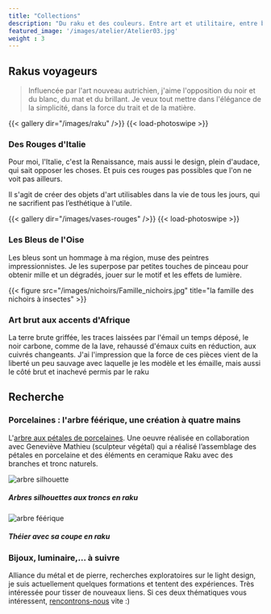 ```yaml
---
title: "Collections"
description: "Du raku et des couleurs. Entre art et utilitaire, entre beauté et utilité. Rakus voyageurs, arbre féérique. Sans oublier quelques recherches sur la lumière."
featured_image: '/images/atelier/Atelier03.jpg'
weight : 3
---
```




<!-- cf params sur https://github.com/liwenyip/hugo-easy-gallery/ -->

## Rakus voyageurs

> Influencée par l'art nouveau autrichien, j'aime l'opposition du noir et du blanc, du mat et du brillant. Je veux tout mettre dans l'élégance de la simplicité, dans la force du trait et de la matière.

{{< gallery dir="/images/raku" />}} {{< load-photoswipe >}}


### Des Rouges d'Italie 
Pour moi, l'Italie, c'est la Renaissance, mais aussi le design, plein d'audace, qui sait opposer les choses. Et puis ces rouges pas possibles que l'on ne voit pas ailleurs.


Il s'agit de créer des objets d'art utilisables dans la vie de tous les jours, qui ne sacrifient pas l’esthétique à l'utile.

{{< gallery dir="/images/vases-rouges" />}} {{< load-photoswipe >}}


### Les Bleus de l'Oise 

Les bleus sont un hommage à ma région, muse des peintres impressionnistes. Je les superpose par petites touches de pinceau pour obtenir mille et un dégradés, jouer sur le motif et les effets de lumière.

{{< figure src="/images/nichoirs/Famille_nichoirs.jpg" title="la famille des nichoirs à insectes" >}}


### Art brut aux accents d'Afrique 
La terre brute griffée, les traces laissées par l'émail un temps déposé, le noir carbone, comme de la lave, rehaussé d'émaux cuits en réduction, aux cuivrés changeants. J'ai l'impression que la force de ces pièces vient de la liberté un peu sauvage avec laquelle je les modèle et les émaille, mais aussi le côté brut et inachevé permis par le raku 




## Recherche

### Porcelaines : l'arbre féérique, une création à quatre mains

L'[arbre aux pétales de porcelaines](http://www.larbrefeerique.com/fr/). Une oeuvre réalisée en collaboration avec Geneviève Mathieu (sculpteur végétal) qui a réalisé l’assemblage des pétales en porcelaine et des éléments en ceramique Raku avec des branches et tronc naturels.


![arbre silhouette](/images/arbre/Arbre-silhouette.jpg)
##### Arbres silhouettes aux troncs en raku

![arbre féérique](/images/arbre/arbre-feerique-coupe.jpg)
##### Théier avec sa coupe en raku

### Bijoux, luminaire,... à suivre

Alliance du métal et de pierre, recherches exploratoires sur le light design, je suis actuellement quelques formations et tentent des expériences. Très intéressée pour tisser de nouveaux liens. Si ces deux thématiques vous intéressent, [rencontrons-nous](/contact) vite :)



